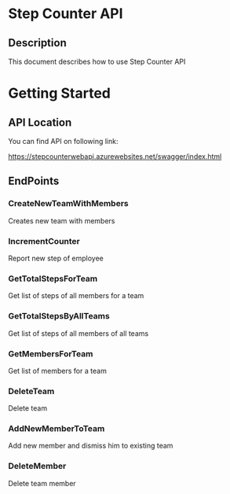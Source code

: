 # Step Counter API

## Description

This document describes how to use Step Counter API



# Getting Started

## API Location

You can find API on following link:

https://stepcounterwebapi.azurewebsites.net/swagger/index.html



## EndPoints

### CreateNewTeamWithMembers

Creates new team with members

### IncrementCounter

Report new step of employee

### GetTotalStepsForTeam

Get list of steps of all members for a team

### GetTotalStepsByAllTeams

Get list of steps of all members of all teams

### GetMembersForTeam

Get list of members for a team

### DeleteTeam

Delete team 

### AddNewMemberToTeam

Add new member and dismiss him to existing team

### DeleteMember

Delete team member

